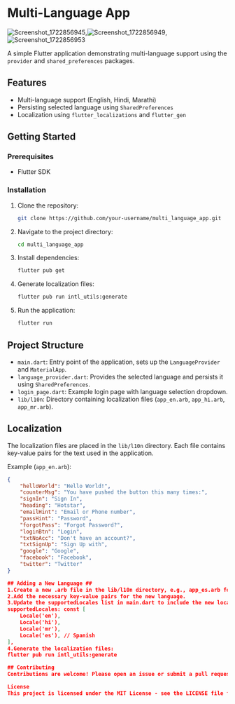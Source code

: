 # Multi-Language App

![Screenshot_1722856945](https://github.com/user-attachments/assets/103fa3c7-a90a-4323-bbb1-740e513a9089),![Screenshot_1722856949](https://github.com/user-attachments/assets/601a4411-b40b-4366-9838-8a1502246bff),![Screenshot_1722856953](https://github.com/user-attachments/assets/0f2a933a-dcdf-4bc1-a219-d40c17c2bf94)


A simple Flutter application demonstrating multi-language support using the `provider` and `shared_preferences` packages.

## Features

- Multi-language support (English, Hindi, Marathi)
- Persisting selected language using `SharedPreferences`
- Localization using `flutter_localizations` and `flutter_gen`

## Getting Started

### Prerequisites

- Flutter SDK

### Installation

1. Clone the repository:
    ```bash
    git clone https://github.com/your-username/multi_language_app.git
    ```

2. Navigate to the project directory:
    ```bash
    cd multi_language_app
    ```

3. Install dependencies:
    ```bash
    flutter pub get
    ```

4. Generate localization files:
    ```bash
    flutter pub run intl_utils:generate
    ```

5. Run the application:
    ```bash
    flutter run
    ```

## Project Structure

- `main.dart`: Entry point of the application, sets up the `LanguageProvider` and `MaterialApp`.
- `language_provider.dart`: Provides the selected language and persists it using `SharedPreferences`.
- `login_page.dart`: Example login page with language selection dropdown.
- `lib/l10n`: Directory containing localization files (`app_en.arb`, `app_hi.arb`, `app_mr.arb`).

## Localization

The localization files are placed in the `lib/l10n` directory. Each file contains key-value pairs for the text used in the application.

Example (`app_en.arb`):
```json
{
    "helloWorld": "Hello World!",
    "counterMsg": "You have pushed the button this many times:",
    "signIn": "Sign In",
    "heading": "Hotstar",
    "emailHint": "Email or Phone number",
    "passHint": "Password",
    "forgotPass": "Forgot Password?",
    "loginBtn": "Login",
    "txtNoAcc": "Don't have an account?",
    "txtSignUp": "Sign Up with",
    "google": "Google",
    "facebook": "Facebook",
    "twitter": "Twitter"
}

## Adding a New Language ##
1.Create a new .arb file in the lib/l10n directory, e.g., app_es.arb for Spanish.
2.Add the necessary key-value pairs for the new language.
3.Update the supportedLocales list in main.dart to include the new locale:
supportedLocales: const [
    Locale('en'),
    Locale('hi'),
    Locale('mr'),
    Locale('es'), // Spanish
],
4.Generate the localization files:
flutter pub run intl_utils:generate

## Contributing
Contributions are welcome! Please open an issue or submit a pull request with your changes.

License
This project is licensed under the MIT License - see the LICENSE file for details.
